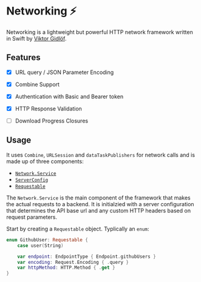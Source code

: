# Networking ⚡️

Networking is a lightweight but powerful HTTP network framework written in Swift by [Viktor Gidlöf](https://viktorgidlof.com).

## Features
 - [x] URL query / JSON Parameter Encoding
 - [x] Combine Support
 - [x] Authentication with Basic and Bearer token
 - [x] HTTP Response Validation
 - [ ] Download Progress Closures


## Usage
It uses `Combine`, `URLSession` and `dataTaskPublishers` for network calls and is made up of three components:

+ [`Network.Service`](Sources/Networking/Service/NetworkService.swift)
+ [`ServerConfig`](Sources/Networking/ServerConfig/ServerConfig.swift)
+ [`Requestable`](Sources/Networking/Requests/Requestable.swift)

The `Network.Service` is the main component of the framework that makes the actual requests to a backend.
It is initialzied with a server configuration that determines the API base url and any custom HTTP headers based on request parameters.

Start by creating a `Requestable` object. Typlically an `enum`:
```swift
enum GithubUser: Requestable {
    case user(String)

    var endpoint: EndpointType { Endpoint.githubUsers }
    var encoding: Request.Encoding { .query }
    var httpMethod: HTTP.Method { .get }
}
```
